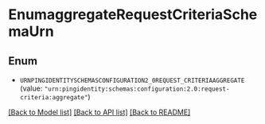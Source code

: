 # EnumaggregateRequestCriteriaSchemaUrn

## Enum


* `URNPINGIDENTITYSCHEMASCONFIGURATION2_0REQUEST_CRITERIAAGGREGATE` (value: `"urn:pingidentity:schemas:configuration:2.0:request-criteria:aggregate"`)


[[Back to Model list]](../README.md#documentation-for-models) [[Back to API list]](../README.md#documentation-for-api-endpoints) [[Back to README]](../README.md)


